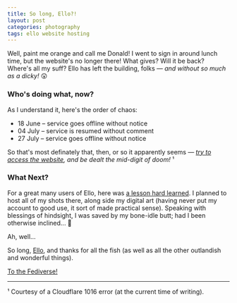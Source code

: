```yaml
---
title: So long, Ello?!
layout: post
categories: photography
tags: ello website hosting
---
```


Well, paint me orange and call me Donald! I went to sign in around lunch time, but the website's no longer there! What gives? Will it be back? Where's all my suff? Ello has left the building, folks — _and without so much as a dicky!_ 😲 

<h3>Who's doing what, now?</h3>

As I understand it, here's the order of chaos:

- 18 June – service goes offline without notice
- 04 July – service is resumed without comment
- 27 July – service goes offline without notice

So that's most definately that, then, or so it apparently seems&nbsp;— _[try to access the website](https://www.ello.co), and be dealt the mid-digit of doom!_ ¹

<h3>What Next?</h3>

For a great many users of Ello, here was [a lesson hard learned](https://danthornton.net/2023/06/is-it-goodbye-to-ello-another-niche-network-gone/#comment-34580). I&nbsp;planned to host all of my shots there, along side my digital art (having never put my account to good use, it sort of made practical sense). Speaking with blessings of hindsight, I was saved by my bone-idle butt; had I been otherwise inclined... 😬

Ah, well... 

So long, [Ello](https://en.m.wikipedia.org/wiki/Ello_(social_network)), and thanks for all the fish (as well as all the other outlandish and wonderful things).

[To the Fediverse!](https://www.fediverse.to)

<hr>

¹ Courtesy of a Cloudflare 1016 error (at the current time of writing).

